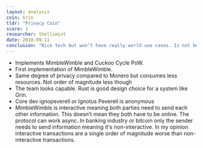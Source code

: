 ```yaml
---
layout: analysis
coin: Grin
tldr: "Privacy Coin"
score: 1
researcher: thellimist
date: 2018-09-11
conclusion: "Nice tech but won’t have really world use cases. Is not better than Monero thus can’t win private transactions market."
---
```


- Implements MimbleWimble and Cuckoo Cycle PoW.
- First implementation of MimbleWimble. 
- Same degree of privacy compared to Monero but consumes less resources. Not order of magnitude less though
- The team looks capable. Rust is good design choice for a system like Grin. 
- Core dev ignopeverell or Ignotus Peverell is anonymous
- MimbleWimble is interactive meaning both parties need to send each other information. This doesn’t mean they both have to be online. The protocol can work async. In banking industry or bitcoin only the sender needs to send information meaning it's non-interactive. In my opinion interactive transactions are a single order of magnitude worse than non-interactive transactions.
